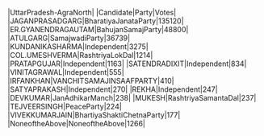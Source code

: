  
|UttarPradesh-AgraNorth|
|Candidate|Party|Votes|
|JAGANPRASADGARG|BharatiyaJanataParty|135120|
|ER.GYANENDRAGAUTAM|BahujanSamajParty|48800|
|ATULGARG|SamajwadiParty|36739|
|KUNDANIKASHARMA|Independent|3275|
|COL.UMESHVERMA|RashtriyaLokDal|1214|
|PRATAPGUJAR|Independent|1163|
|SATENDRADIXIT|Independent|834|
|VINITAGRAWAL|Independent|555|
|IRFANKHAN|VANCHITSAMAJINSAAFPARTY|410|
|SATYAPRAKASH|Independent|270|
|REKHA|Independent|247|
|DEVKUMAR|JanAdhikarManch|238|
|MUKESH|RashtriyaSamantaDal|237|
|TEJVEERSINGH|PeaceParty|224|
|VIVEKKUMARJAIN|BhartiyaShaktiChetnaParty|177|
|NoneoftheAbove|NoneoftheAbove|1266|
